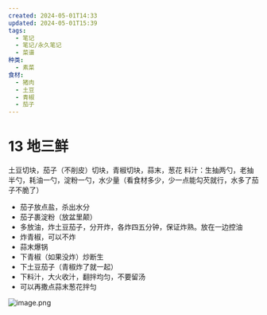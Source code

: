 ```yaml
---
created: 2024-05-01T14:33
updated: 2024-05-01T15:39
tags:
  - 笔记
  - 笔记/永久笔记
  - 菜谱
种类:
  - 素菜
食材:
  - 猪肉
  - 土豆
  - 青椒
  - 茄子
---
```

# 13 地三鲜
土豆切块，茄子（不削皮）切块，青椒切块，蒜末，葱花
料汁：生抽两勺，老抽半勺，耗油一勺，淀粉一勺，水少量（看食材多少，少一点能勾芡就行，水多了茄子不脆了）
- 茄子放点盐，杀出水分
- 茄子裹淀粉（放盆里颠）
- 多放油，炸土豆茄子，分开炸，各炸四五分钟，保证炸熟。放在一边控油
- 炸青椒，可以不炸
- 蒜末爆锅
- 下青椒（如果没炸）炒断生
- 下土豆茄子（青椒炸了就一起）
- 下料汁，大火收汁，翻拌均匀，不要留汤
- 可以再撒点蒜末葱花拌匀


![image.png](https://gcore.jsdelivr.net/gh/wsm6636/pic/202405011523416.png)
